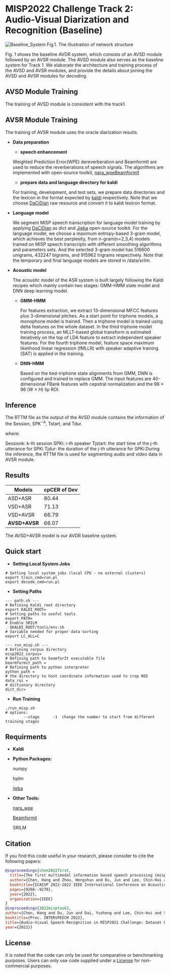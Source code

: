 # MISP2022 Challenge Track 2: Audio-Visual Diarization and Recognition (Baseline)
![Baseline_System](https://user-images.githubusercontent.com/88126124/201823221-47cad24f-a2a0-401a-a814-766ab927f88d.png)
Fig.1. The illustration of network structure

Fig. 1 shows the baseline AVDR system, which consists of an AVSD module followed by an AVSR module. The AVSD module also serves as the baseline system for Track 1. We elaborate the architecture and training process of the AVSD and AVSR modules, and provide the details about joining the AVSD and AVSR modules for decoding.

## AVSD Module Training
The training of AVSD module is consistent with the track1.

## AVSR Module Training
The training of AVSR module uses the oracle diarization results.
- **Data preparation**

  - **speech enhancement**

  Weighted Prediction Error(WPE) dereverberation and BeamformIt are used to reduce the reverberations of speech signals. The algorithms are implemented with open-source toolkit, [nara_wpe](https://github.com/fgnt/nara_wpe)[BeamformIt](https://github.com/xanguera/BeamformIt)

  - **prepare data and language directory for kaldi**

  For training, development, and test sets, we prepare data directories and the lexicon in the format expected by  [kaldi](http://kaldi-asr.org/doc/data_prep.html) respectively. Note that we choose [DaCiDian](https://github.com/aishell-foundation/DaCiDian.git) raw resource and convert it to kaldi lexicon format.

- **Language model**

  We segment MISP speech transcription for language model training by applying [DaCiDian](https://github.com/aishell-foundation/DaCiDian.git) as dict and [Jieba](https://github.com/fxsjy/jieba) open-source toolkit. For the language model, we choose a maximum entropy-based 3-gram model, which achieves the best perplexity, from n-gram(n=2,3,4) models trained on MISP speech transcripts with different smoothing algorithms and parameters sets. And the selected 3-gram model has 516600 unigrams, 432247 bigrams, and 915962 trigrams respectively.  Note that the temporary and final language models are stored in /data/srilm.

- **Acoustic model**

  The acoustic model of the ASR system is built largely following the Kaldi recipes which mainly contain two stages: GMM-HMM state model and DNN deep learning model.

  - **GMM-HMM**

    For features extraction, we extract 13-dimensional MFCC features plus 3-dimensional pitches. As a start point for triphone models, a monophone model is trained.  Then a triphone model is trained using delta features on the whole dataset. In the third triphone model training process, an MLLT-based global transform is estimated iteratively on the top of LDA feature to extract independent speaker features. For the fourth triphone model, feature space maximum likelihood linear regression (fMLLR) with speaker adaptive training (SAT) is applied in the training.

  - **DNN-HMM**

    Based on the tied-triphone state alignments from GMM, DNN is configured and trained to replace GMM. The input features are 40-dimensional FBank features with cepstral normalization and the 96 × 96 (*W × H*) lip ROI.

## Inference
The RTTM file as the output of the AVSD module contains the information of the Session, SPK<sup>−4</sup>, Tstart, and Tdur.

where:

Sessionk: k-th session
SPKi: i-th speaker
Tjstart: the start time of the j-th utterance for SPKi
Tjdur: the duration of the j-th utterance for SPKi
During the inference, the RTTM file is used for segmenting audio and video data in AVSR module.



## Results

| Models        | cpCER of Dev |
| ------------- | ------------ |
| ASD+ASR       | 80.44        |
| VSD+ASR       | 71.13        |
| VSD+AVSR      | 66.79        |
| **AVSD+AVSR**     | 66.07        |

The AVSD+AVSR model is our AVDR baseline system.


## Quick start

- **Setting Local System Jobs**

```
# Setting local system jobs (local CPU - no external clusters)
export train_cmd=run.pl
export decode_cmd=run.pl
```

- **Setting  Paths**

```
--- path.sh ---
# Defining Kaldi root directory
export KALDI_ROOT=
# Setting paths to useful tools
export PATH=
# Enable SRILM
. $KALDI_ROOT/tools/env.sh
# Variable needed for proper data sorting
export LC_ALL=C

--- run_misp.sh ---
# Defining corpus directory
misp2022_corpus=
# Defining path to beamforIt executable file
bearmformit_path = 
# Defining path to python interpreter
python_path = 
# the directory to host coordinate information used to crop ROI 
data_roi =
# dictionary directory 
dict_dir= 
```

- **Run Training**

```
./run_misp.sh 
# options:
		--stage      -1  change the number to start from different training stages
```

## Requirments

- **Kaldi**

- **Python Packages:**

  numpy

  tqdm

  [jieba](https://github.com/fxsjy/jieba)

- **Other Tools:**

  [nara_wpe](https://github.com/fgnt/nara_wpe)

  [Beamformit](https://github.com/xanguera/BeamformIt)

  SRILM

## Citation

If you find this code useful in your research, please consider to cite the following papers:

```bibtex
@inproceedings{chen2022first,
  title={The first multimodal information based speech processing (misp) challenge: Data, tasks, baselines and results},
  author={Chen, Hang and Zhou, Hengshun and Du, Jun and Lee, Chin-Hui and Chen, Jingdong and Watanabe, Shinji and Siniscalchi, Sabato Marco and Scharenborg, Odette and Liu, Di-Yuan and Yin, Bao-Cai and others},
  booktitle={ICASSP 2022-2022 IEEE International Conference on Acoustics, Speech and Signal Processing (ICASSP)},
  pages={9266--9270},
  year={2022},
  organization={IEEE}
}
@inproceedings{2022misptask2,
author={Chen, Hang and Du, Jun and Dai, Yusheng and Lee, Chin-Hui and Siniscalchi, Sabato Marco and Watanabe, Shinji and Scharenborg, Odette and Chen, Jingdong and Yin, Bao-Cai and Pan, jia},
booktitle={Proc. INTERSPEECH 2022},
title={Audio-Visual Speech Recognition in MISP2021 Challenge: Dataset Release and Deep Analysis},
year={2022}}

```

## License

It is noted that the code can only be used for comparative or benchmarking purposes. Users can only use code supplied under a [License](./LICENSE) for non-commercial purposes.

